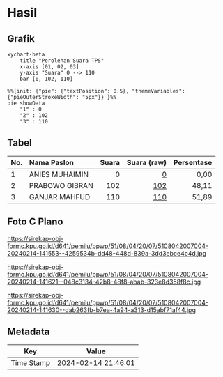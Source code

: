 # Hasil

## Grafik

```mermaid
xychart-beta
    title "Perolehan Suara TPS"
    x-axis [01, 02, 03]
    y-axis "Suara" 0 --> 110
    bar [0, 102, 110]
```

```mermaid
%%{init: {"pie": {"textPosition": 0.5}, "themeVariables": {"pieOuterStrokeWidth": "5px"}} }%%
pie showData
    "1" : 0
    "2" : 102
    "3" : 110
```

## Tabel

| No. | Nama Paslon    | Suara | Suara (raw) | Persentase |
|:--- |:-------------- | -----:| -----------:| ----------:|
| 1   | ANIES MUHAIMIN | 0     | [0][p-1]    | 0,00       |
| 2   | PRABOWO GIBRAN | 102   | [102][p-2]  | 48,11      |
| 3   | GANJAR MAHFUD  | 110   | [110][p-3]  | 51,89      |


[p-1]: https://github.com/gigit-pemilu/pemilu-2024-51-bali/blob/main/pilpres/hitung-suara/sub/51-bali/sub/08-buleleng/sub/04-banjar/sub/2007-gobleg/sub/004-tps/sub/paslon-1.txt
[p-2]: https://github.com/gigit-pemilu/pemilu-2024-51-bali/blob/main/pilpres/hitung-suara/sub/51-bali/sub/08-buleleng/sub/04-banjar/sub/2007-gobleg/sub/004-tps/sub/paslon-2.txt
[p-3]: https://github.com/gigit-pemilu/pemilu-2024-51-bali/blob/main/pilpres/hitung-suara/sub/51-bali/sub/08-buleleng/sub/04-banjar/sub/2007-gobleg/sub/004-tps/sub/paslon-3.txt

## Foto C Plano

https://sirekap-obj-formc.kpu.go.id/d641/pemilu/ppwp/51/08/04/20/07/5108042007004-20240214-141553--4259534b-dd48-448d-839a-3dd3ebce4c4d.jpg

https://sirekap-obj-formc.kpu.go.id/d641/pemilu/ppwp/51/08/04/20/07/5108042007004-20240214-141621--048c3134-42b8-48f8-abab-323e8d358f8c.jpg

https://sirekap-obj-formc.kpu.go.id/d641/pemilu/ppwp/51/08/04/20/07/5108042007004-20240214-141630--dab263fb-b7ea-4a94-a313-d15abf71af44.jpg


## Metadata

| Key        | Value               |
| ---------- | ------------------- |
| Time Stamp | 2024-02-14 21:46:01 |



